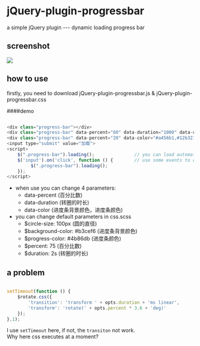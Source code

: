 # jQuery-plugin-progressbar

a simple jQuery plugin ---  dynamic loading progress bar

## screenshot
![](https://github.com/yxfanxiao/jQuery-plugin-progressbar/raw/master/screenshot.png)

## how to use
firstly, you need to download jQuery-plugin-progressbar.js & jQuery-plugin-progressbar.css 

####demo
``` javascript

<div class="progress-bar"></div>
<div class="progress-bar" data-percent="60" data-duration="1000" data-color="#ccc,yellow"></div>
<div class="progress-bar" data-percent="20" data-color="#a456b1,#12b321"></div>
<input type="submit" value="加载">
<script>
	$(".progress-bar").loading();				// you can load automatically
	$('input').on('click', function () {		// use some events to control the loading like this 
		 $(".progress-bar").loading();
	});
</script>

```

* when use you can change 4 parameters:
	* data-percent (百分比数)
	* data-duration (转圈的时长)
	* data-color (进度条背景颜色，进度条颜色)
* you can change default parameters in css.scss
	* $circle-size: 100px (圆的直径)
	* $background-color: #b3cef6 (进度条背景颜色)
	* $progress-color: #4b86db (进度条颜色)
	* $percent: 75 (百分比数)
	* $duration: 2s (转圈的时长)


## a problem
``` javascript

setTimeout(function () {	
	$rotate.css({
		'transition': 'transform ' + opts.duration + 'ms linear',
		'transform': 'rotate(' + opts.percent * 3.6 + 'deg)'
	});
},1);	

```

I use `setTimeout` here, if not, the `transiton` not work.<br>
Why here css executes at a moment?
